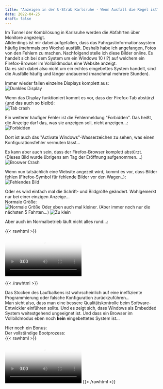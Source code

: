 ```yaml
---
title: "Anzeigen in der U-Strab Karlsruhe - Wenn Ausfall die Regel ist"
date: 2022-04-25
draft: false
---
```


Im Tunnel der Kombilösung in Karlsruhe werden die Abfahrten über Monitore angezeigt.  
Allderdings ist mir dabei aufgefallen, dass das Fahrgastinformationssystem häufig (mehrmals pro Woche) ausfällt.
Deshalb habe ich angefangen, Fotos von den Fehlern zu machen.
Nachfolgend stelle ich diese Bilder online.
Es handelt sich bei dem System um ein Windows 10 (!?) auf welchem ein Firefox-Browser im Vollbildmodus eine Website anzeigt.  
Da es sich dabei also nicht um ein echtes eingebettes System handelt, sind die Ausfälle häufig und länger andauernd (manchmal mehrere Stunden).

Immer wieder fallen einzelne Displays komplett aus:  
![Dunkles Display](/anzeigen/Kaputt.jpg)

Wenn das Display funktioniert kommt es vor, dass der Firefox-Tab abstürzt (und das auch so bleibt):  
![Tab crash](/anzeigen/Tab_Crashed.jpg)

Ein weiterer häufiger Fehler ist die Fehlermeldung "Forbidden". Das heißt, die Anzeige darf das, was sie anzeigen soll, nicht anzeigen...:  
![Forbidden](/anzeigen/Activate_Windows.jpg)

Dort ist auch das "Activate Windows"-Wasserzeichen zu sehen, was einen Konfigurationsfehler vermuten lässt...

Es kann aber auch sein, dass der Firefox-Browser komplett abstürzt. (Dieses Bild wurde übrigens am Tag der Eröffnung aufgenommen....)  
![Broswer Crash](/anzeigen/Minidump.jpg)

Wenn nun tatsächlich eine Website angezeit wird, kommt es vor, dass Bilder fehlen (Firefox-Symbol für fehlende Bilder vor den Wagen..):  
![Fehlendes Bild](/anzeigen/Fehlendes_Bild.jpg)

Oder es wird einfach mal die Schrift- und Bildgröße geändert. Wohlgemerkt nur bei einer einzigen Anzeige...  
Normale Größe:  
![Normale Größe](/anzeigen/normal.jpg)
Oder eben auch mal kleiner. (Aber immer noch nur die nächsten 5 Fahrten...)
![Zu klein](/anzeigen/kleine_schrift.jpg)


Aber auch im Normalbetrieb läuft nicht alles rund...:

{{< rawhtml >}}

  <video controls="true" style="width:50%;" allowfullscreen="false" poster="/anzeigen/stottern.jpg">
    <source src="/anzeigen/stottern.mp4" type="video/mp4">
  </video>

{{< /rawhtml >}}

Das Stocken des Laufbalkens ist wahrscheinlich auf eine ineffiziente Programmierung oder falsche Konfiguration zurückzuführen...  
Man sieht also, dass man eine bessere Qualitätskontrolle beim Software-Entwickler einführen sollte. Und es zeigt sich, dass Windows als Embedded System weitestgehend ungeeignet ist. Und dass ein Browser im Vollbildmodus eben noch **kein** eingebettetes System ist...

Hier noch ein Bonus:  
Der vollständige Bootprozess:  
{{< rawhtml >}}

<video controls="true" style="width:50%;" allowfullscreen="false" poster="/anzeigen/boot.png">

<source src="/anzeigen/boot.mp4" type="video/mp4">
</video>
{{< /rawhtml >}}
